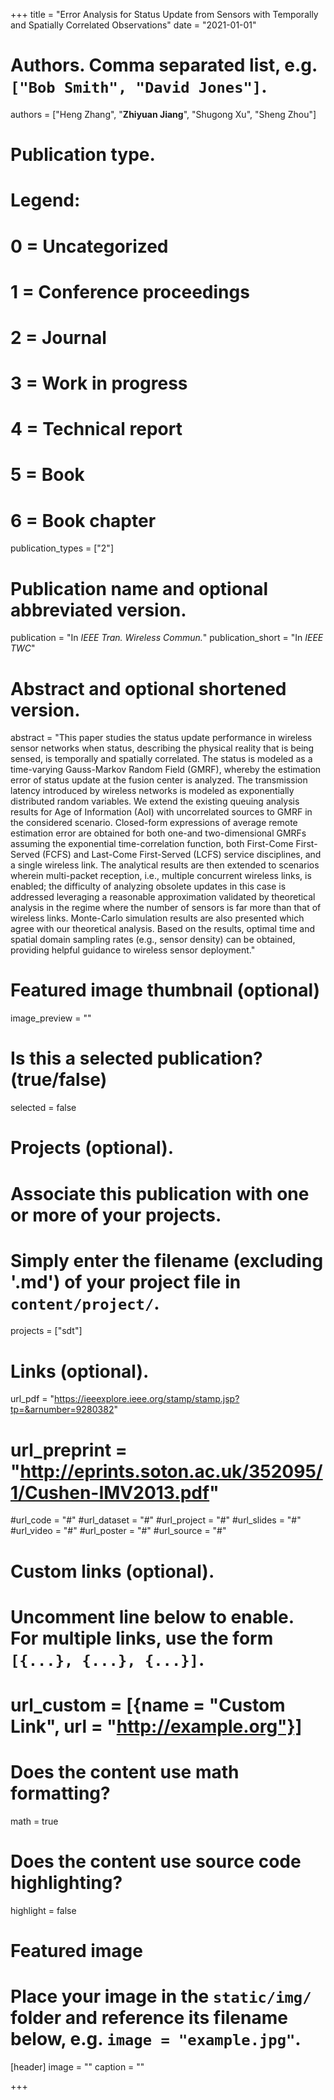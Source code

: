 +++
title = "Error Analysis for Status Update from Sensors with Temporally and Spatially Correlated Observations"
date = "2021-01-01"

# Authors. Comma separated list, e.g. `["Bob Smith", "David Jones"]`.
authors = ["Heng Zhang", "**Zhiyuan Jiang**", "Shugong Xu", "Sheng Zhou"]

# Publication type.
# Legend:
# 0 = Uncategorized
# 1 = Conference proceedings
# 2 = Journal
# 3 = Work in progress
# 4 = Technical report
# 5 = Book
# 6 = Book chapter
publication_types = ["2"]

# Publication name and optional abbreviated version.
publication = "In *IEEE Tran. Wireless Commun.*"
publication_short = "In *IEEE TWC*"

# Abstract and optional shortened version.
abstract = "This paper studies the status update performance in wireless sensor networks when status, describing the physical reality that is being sensed, is temporally and spatially correlated. The status is modeled as a time-varying Gauss-Markov Random Field (GMRF), whereby the estimation error of status update at the fusion center is analyzed. The transmission latency introduced by wireless networks is modeled as exponentially distributed random variables. We extend the existing queuing analysis results for Age of Information (AoI) with uncorrelated sources to GMRF in the considered scenario. Closed-form expressions of average remote estimation error are obtained for both one-and two-dimensional GMRFs assuming the exponential time-correlation function, both First-Come First-Served (FCFS) and Last-Come First-Served (LCFS) service disciplines, and a single wireless link. The analytical results are then extended to scenarios wherein multi-packet reception, i.e., multiple concurrent wireless links, is enabled; the difficulty of analyzing obsolete updates in this case is addressed leveraging a reasonable approximation validated by theoretical analysis in the regime where the number of sensors is far more than that of wireless links. Monte-Carlo simulation results are also presented which agree with our theoretical analysis. Based on the results, optimal time and spatial domain sampling rates (e.g., sensor density) can be obtained, providing helpful guidance to wireless sensor deployment."

# Featured image thumbnail (optional)
image_preview = ""

# Is this a selected publication? (true/false)
selected = false

# Projects (optional).
#   Associate this publication with one or more of your projects.
#   Simply enter the filename (excluding '.md') of your project file in `content/project/`.
projects = ["sdt"]

# Links (optional).
url_pdf = "https://ieeexplore.ieee.org/stamp/stamp.jsp?tp=&arnumber=9280382"
# url_preprint = "http://eprints.soton.ac.uk/352095/1/Cushen-IMV2013.pdf"
#url_code = "#"
#url_dataset = "#"
#url_project = "#"
#url_slides = "#"
#url_video = "#"
#url_poster = "#"
#url_source = "#"

# Custom links (optional).
#   Uncomment line below to enable. For multiple links, use the form `[{...}, {...}, {...}]`.
# url_custom = [{name = "Custom Link", url = "http://example.org"}]

# Does the content use math formatting?
math = true

# Does the content use source code highlighting?
highlight = false

# Featured image
# Place your image in the `static/img/` folder and reference its filename below, e.g. `image = "example.jpg"`.
[header]
image = ""
caption = ""

+++

